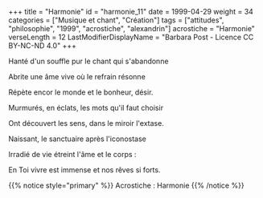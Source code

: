+++
title = "Harmonie"
id = "harmonie_11"
date = 1999-04-29
weight = 34
categories = ["Musique et chant", "Création"]
tags = ["attitudes", "philosophie", "1999", "acrostiche", "alexandrin"]
acrostiche = "Harmonie"
verseLength = 12
LastModifierDisplayName = "Barbara Post - Licence CC BY-NC-ND 4.0"
+++

Hanté d'un souffle pur le chant qui s'abandonne

Abrite une âme vive où le refrain résonne

Répète encor le monde et le bonheur, désir.

Murmurés, en éclats, les mots qu'il faut choisir

Ont découvert les sens, dans le miroir l'extase.

Naissant, le sanctuaire après l'iconostase

Irradié de vie étreint l'âme et le corps :

En Toi vivre est immense et nos rêves si forts.

{{% notice style="primary" %}}
Acrostiche : Harmonie
{{% /notice %}}
